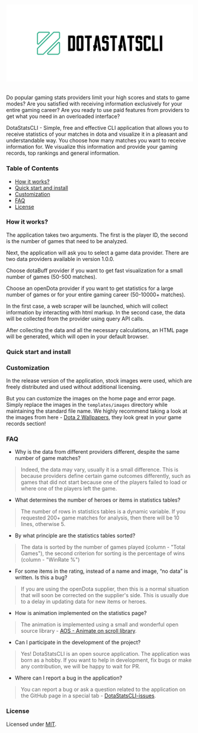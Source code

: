 <div align="center"> 
    <a href="https://github.com/ddgryaz/dotaStatsCLI">
        <img
            src="docs/logo.png"
            width="800"
            height="auto"
        />
    </a>
</div>

<br />

Do popular gaming stats providers limit your high scores and stats to game modes?
Are you satisfied with receiving information exclusively for your entire gaming career?
Are you ready to use paid features from providers to get what you need in an
overloaded interface?  

DotaStatsCLI - Simple, free and effective CLI application that allows you to receive
statistics of your matches in dota and visualize it in a pleasant and understandable way.
You choose how many matches you want to receive information for.
We visualize this information and provide your gaming records, top rankings and
general information.

### Table of Contents

- [How it works?](#how-it-works)
- [Quick start and install](#quick-start-and-install)
- [Customization](#customization)
- [FAQ](#FAQ)
- [License](#license)

### How it works?

The application takes two arguments. The first is the player ID, the second is 
the number of games that need to be analyzed.  

Next, the application will ask you to select a game data provider.
There are two data providers available in version 1.0.0.  

Choose dotaBuff provider if you want to get fast visualization for a small number of 
games (50-500 matches).  

Choose an openDota provider if you want to get statistics for a large number of 
games or for your entire gaming career (50-10000+ matches).  

In the first case, a web scraper will be launched, 
which will collect information by interacting with html markup.
In the second case, the data will be collected from the provider using query API calls.  

After collecting the data and all the necessary calculations, 
an HTML page will be generated, which will open in your default browser.

### Quick start and install

### Customization

In the release version of the application, stock images were used, which are freely
distributed and used without additional licensing.  

But you can customize the images on the home page and error page.
Simply replace the images in the `templates/images`
directory while maintaining the standard file name. We highly recommend taking
a look at the images from here - [Dota 2 Wallpapers](https://www.wallpaperflare.com/search?wallpaper=dota+2), 
they look great in your game records section!

### FAQ

* Why is the data from different providers different, despite the same number of game matches?  

> Indeed, the data may vary, usually it is a small difference. 
> This is because providers define certain game outcomes differently, 
> such as games that did not start because one of the players 
> failed to load or where one of the players left the game.

* What determines the number of heroes or items in statistics tables?

> The number of rows in statistics tables is a dynamic variable. 
> If you requested 200+ game matches for analysis, 
> then there will be 10 lines, otherwise 5.

* By what principle are the statistics tables sorted?

> The data is sorted by the number of games played (column - "Total Games"), 
> the second criterion for sorting is the percentage of wins (column - "WinRate %")

* For some items in the rating, instead of a name and image, “no data” is written. Is this a bug?  

> If you are using the openDota supplier, then this is a normal situation
> that will soon be corrected on the supplier's side. 
> This is usually due to a delay in updating data for new items or heroes.

* How is animation implemented on the statistics page?

> The animation is implemented using a small 
> and wonderful open source library - [AOS - Animate on scroll library](https://github.com/michalsnik/aos).

* Can I participate in the development of the project?

> Yes! DotaStatsCLI is an open source application. 
> The application was born as a hobby. If you want to help in development, 
> fix bugs or make any contribution, we will be happy to wait for PR.

* Where can I report a bug in the application?

> You can report a bug or ask a question related to the application
> on the GitHub page in a special tab - [DotaStatsCLI-issues](https://github.com/ddgryaz/dotaStatsCLI/issues).

### License

Licensed under [MIT](./LICENSE).